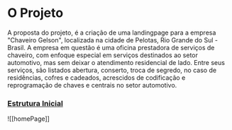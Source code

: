 # O Projeto
A proposta do projeto, é a criação de uma landingpage para a empresa "Chaveiro Gelson", localizada na cidade de Pelotas, Rio Grande do Sul - Brasil.
A empresa em questão é uma oficina prestadora de serviços de chaveiro, com enfoque especial em serviços destinados ao setor automotivo, mas sem deixar o atendimento residencial de lado.
Entre seus serviços, são listados abertura, conserto, troca de segredo, no caso de residências, cofres e cadeados, acrescidos de codificação e reprogramação de chaves e centrais no setor automotivo.
### [Estrutura Inicial](obsidian://open?vault=chaveiro-gelson&file=project%2Fdrafts%2FEschematics%2FhomePage)
![[homePage]]
